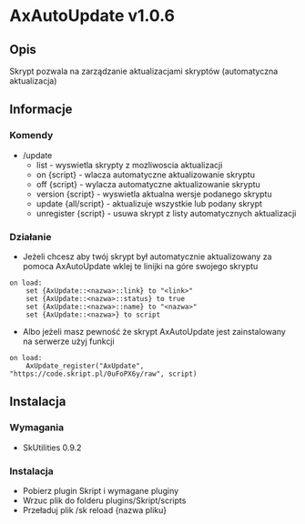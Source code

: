 # AxAutoUpdate v1.0.6
## Opis
Skrypt pozwala na zarządzanie aktualizacjami skryptów (automatyczna aktualizacja)
## Informacje
### Komendy
- /update
  - list - wyswietla skrypty z mozliwoscia aktualizacji
  - on {script} - wlacza automatyczne aktualizowanie skryptu
  - off {script} - wylacza automatyczne aktualizowanie skryptu
  - version {script} - wyswietla aktualna wersje podanego skryptu
  - update {all/script} - aktualizuje wszystkie lub podany skrypt
  - unregister {script} - usuwa skrypt z listy automatycznych aktualizacji
### Działanie
- Jeżeli chcesz aby twój skrypt był automatycznie aktualizowany za pomoca AxAutoUpdate wklej te linijki na góre swojego skryptu
```
on load:
    set {AxUpdate::<nazwa>::link} to "<link>"
    set {AxUpdate::<nazwa>::status} to true
    set {AxUpdate::<nazwa>::name} to "<nazwa>"
    set {AxUpdate::<nazwa>} to script
```
- Albo jeżeli masz pewność że skrypt AxAutoUpdate jest zainstalowany na serwerze użyj funkcji
```
on load:
    AxUpdate_register("AxUpdate", "https://code.skript.pl/0uFoPX6y/raw", script)
```
## Instalacja
### Wymagania
- SkUtilities 0.9.2
### Instalacja
- Pobierz plugin Skript i wymagane pluginy
- Wrzuc plik do folderu plugins/Skript/scripts
- Przeładuj plik /sk reload {nazwa pliku}
